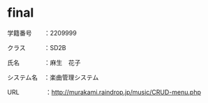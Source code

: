 # final

学籍番号　　：2209999

クラス　　　：SD2B

氏名　　　　：麻生　花子

システム名　：楽曲管理システム

URL　　　　 ：http://murakami.raindrop.jp/music/CRUD-menu.php
